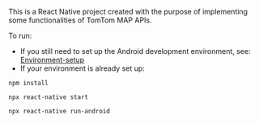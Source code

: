 This is a React Native project created with the purpose of implementing some functionalities of TomTom MAP APIs.

To run:
- If you still need to set up the Android development environment, see: [Environment-setup](https://reactnative.dev/docs/environment-setup)
- If your environment is already set up:

```npm install```

```npx react-native start```

```npx react-native run-android```
